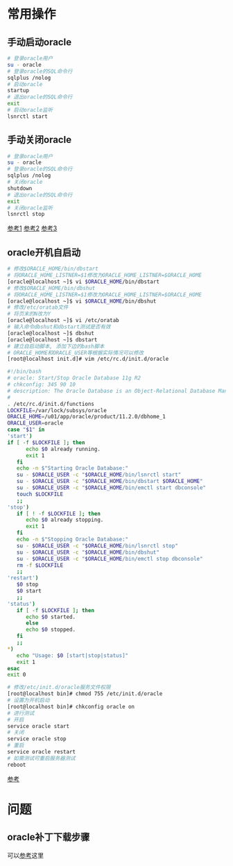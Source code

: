 # 常用操作
## 手动启动oracle
```bash
# 登录oracle用户
su - oracle
# 登录oracle的SQL命令行
sqlplus /nolog
# 启动oracle
startup
# 退出oracle的SQL命令行
exit
# 启动oracle监听
lsnrctl start
```
## 手动关闭oracle
```bash
# 登录oracle用户
su - oracle
# 登录oracle的SQL命令行
sqlplus /nolog
# 关闭oracle
shutdown
# 退出oracle的SQL命令行
exit
# 关闭oracle监听
lsnrctl stop
```
[参考1](https://www.cnblogs.com/mchina/archive/2012/11/27/2782993.html)
[参考2](https://www.cnblogs.com/muhehe/p/7944887.html)
[参考3](https://blog.csdn.net/qq_42833774/article/details/93471106)

## oracle开机自启动
```bash
# 修改$ORACLE_HOME/bin/dbstart
# 将ORACLE_HOME_LISTNER=$1修改为ORACLE_HOME_LISTNER=$ORACLE_HOME
[oracle@localhost ~]$ vi $ORACLE_HOME/bin/dbstart
# 修改$ORACLE_HOME/bin/dbshut
# 将ORACLE_HOME_LISTNER=$1修改为ORACLE_HOME_LISTNER=$ORACLE_HOME
[oracle@localhost ~]$ vi $ORACLE_HOME/bin/dbshut
# 修改/etc/oratab文件
# 将页末的N改为Y
[oracle@localhost ~]$ vi /etc/oratab
# 输入命令dbshut和dbstart测试是否有效
[oracle@localhost ~]$ dbshut
[oracle@localhost ~]$ dbstart
# 建立自启动脚本, 添加下边的bash脚本
# ORACLE_HOME和ORACLE_USER等根据实际情况可以修改
[root@localhost init.d]# vim /etc/rc.d/init.d/oracle
```
```bash
#!/bin/bash
# oracle: Start/Stop Oracle Database 11g R2
# chkconfig: 345 90 10
# description: The Oracle Database is an Object-Relational Database Management System.
#
. /etc/rc.d/init.d/functions
LOCKFILE=/var/lock/subsys/oracle
ORACLE_HOME=/u01/app/oracle/product/11.2.0/dbhome_1
ORACLE_USER=oracle
case "$1" in
'start')
if [ -f $LOCKFILE ]; then
      echo $0 already running.
      exit 1
   fi
   echo -n $"Starting Oracle Database:"
   su - $ORACLE_USER -c "$ORACLE_HOME/bin/lsnrctl start"
   su - $ORACLE_USER -c "$ORACLE_HOME/bin/dbstart $ORACLE_HOME"
   su - $ORACLE_USER -c "$ORACLE_HOME/bin/emctl start dbconsole"
   touch $LOCKFILE
   ;;
'stop')
   if [ ! -f $LOCKFILE ]; then
      echo $0 already stopping.
      exit 1
   fi
   echo -n $"Stopping Oracle Database:"
   su - $ORACLE_USER -c "$ORACLE_HOME/bin/lsnrctl stop"
   su - $ORACLE_USER -c "$ORACLE_HOME/bin/dbshut"
   su - $ORACLE_USER -c "$ORACLE_HOME/bin/emctl stop dbconsole"
   rm -f $LOCKFILE
   ;;
'restart')
   $0 stop
   $0 start
   ;;
'status')
   if [ -f $LOCKFILE ]; then
      echo $0 started.
      else
      echo $0 stopped.
   fi
   ;;
*)
   echo "Usage: $0 [start|stop|status]"
   exit 1
esac
exit 0 
```
```bash
# 修改/etc/init.d/oracle服务文件权限
[root@localhost bin]# chmod 755 /etc/init.d/oracle
# 设置为开机启动
[root@localhost bin]# chkconfig oracle on
# 进行测试
# 开启
service oracle start
# 关闭
service oracle stop
# 重启
service oracle restart
# 如需测试可重启服务器测试
reboot
```
[参考](https://blog.csdn.net/lyd135364/article/details/81661662)

# 问题
## oracle补丁下载步骤
可以[参考](https://blog.csdn.net/weixin_34292287/article/details/92407939)这里  